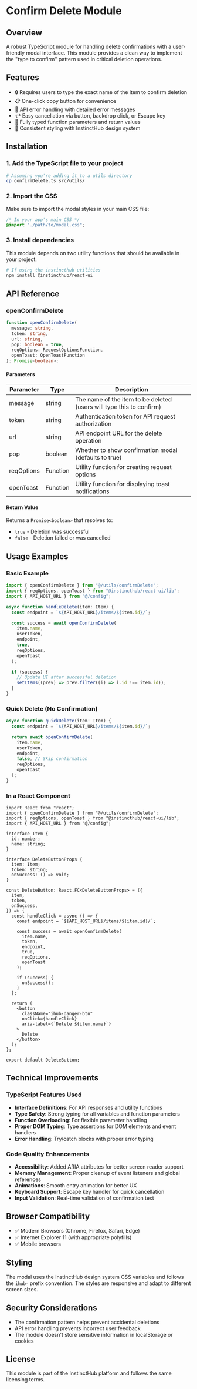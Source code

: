 # Confirm Delete Module

## Overview

A robust TypeScript module for handling delete confirmations with a user-friendly modal interface. This module provides a clean way to implement the "type to confirm" pattern used in critical deletion operations.

## Features

- 🔒 Requires users to type the exact name of the item to confirm deletion
- 📋 One-click copy button for convenience
- 🚫 API error handling with detailed error messages
- ↩️ Easy cancellation via button, backdrop click, or Escape key
- 🧩 Fully typed function parameters and return values
- 🎨 Consistent styling with InstinctHub design system

## Installation

### 1. Add the TypeScript file to your project

```bash
# Assuming you're adding it to a utils directory
cp confirmDelete.ts src/utils/
```

### 2. Import the CSS

Make sure to import the modal styles in your main CSS file:

```css
/* In your app's main CSS */
@import "./path/to/modal.css";
```

### 3. Install dependencies

This module depends on two utility functions that should be available in your project:

```bash
# If using the instincthub utilities
npm install @instincthub/react-ui
```

## API Reference

### openConfirmDelete

```typescript
function openConfirmDelete(
  message: string,
  token: string,
  url: string,
  pop: boolean = true,
  reqOptions: RequestOptionsFunction,
  openToast: OpenToastFunction
): Promise<boolean>;
```

#### Parameters

| Parameter  | Type     | Description                                                          |
| ---------- | -------- | -------------------------------------------------------------------- |
| message    | string   | The name of the item to be deleted (users will type this to confirm) |
| token      | string   | Authentication token for API request authorization                   |
| url        | string   | API endpoint URL for the delete operation                            |
| pop        | boolean  | Whether to show confirmation modal (defaults to true)                |
| reqOptions | Function | Utility function for creating request options                        |
| openToast  | Function | Utility function for displaying toast notifications                  |

#### Return Value

Returns a `Promise<boolean>` that resolves to:

- `true` - Deletion was successful
- `false` - Deletion failed or was cancelled

## Usage Examples

### Basic Example

```typescript
import { openConfirmDelete } from "@/utils/confirmDelete";
import { reqOptions, openToast } from "@instincthub/react-ui/lib";
import { API_HOST_URL } from "@/config";

async function handleDelete(item: Item) {
  const endpoint = `${API_HOST_URL}/items/${item.id}/`;

  const success = await openConfirmDelete(
    item.name,
    userToken,
    endpoint,
    true,
    reqOptions,
    openToast
  );

  if (success) {
    // Update UI after successful deletion
    setItems((prev) => prev.filter((i) => i.id !== item.id));
  }
}
```

### Quick Delete (No Confirmation)

```typescript
async function quickDelete(item: Item) {
  const endpoint = `${API_HOST_URL}/items/${item.id}/`;

  return await openConfirmDelete(
    item.name,
    userToken,
    endpoint,
    false, // Skip confirmation
    reqOptions,
    openToast
  );
}
```

### In a React Component

```tsx
import React from "react";
import { openConfirmDelete } from "@/utils/confirmDelete";
import { reqOptions, openToast } from "@instincthub/react-ui/lib";
import { API_HOST_URL } from "@/config";

interface Item {
  id: number;
  name: string;
}

interface DeleteButtonProps {
  item: Item;
  token: string;
  onSuccess: () => void;
}

const DeleteButton: React.FC<DeleteButtonProps> = ({
  item,
  token,
  onSuccess,
}) => {
  const handleClick = async () => {
    const endpoint = `${API_HOST_URL}/items/${item.id}/`;

    const success = await openConfirmDelete(
      item.name,
      token,
      endpoint,
      true,
      reqOptions,
      openToast
    );

    if (success) {
      onSuccess();
    }
  };

  return (
    <button
      className="ihub-danger-btn"
      onClick={handleClick}
      aria-label={`Delete ${item.name}`}
    >
      Delete
    </button>
  );
};

export default DeleteButton;
```

## Technical Improvements

### TypeScript Features Used

- **Interface Definitions**: For API responses and utility functions
- **Type Safety**: Strong typing for all variables and function parameters
- **Function Overloading**: For flexible parameter handling
- **Proper DOM Typing**: Type assertions for DOM elements and event handlers
- **Error Handling**: Try/catch blocks with proper error typing

### Code Quality Enhancements

- **Accessibility**: Added ARIA attributes for better screen reader support
- **Memory Management**: Proper cleanup of event listeners and global references
- **Animations**: Smooth entry animation for better UX
- **Keyboard Support**: Escape key handler for quick cancellation
- **Input Validation**: Real-time validation of confirmation text

## Browser Compatibility

- ✅ Modern Browsers (Chrome, Firefox, Safari, Edge)
- ✅ Internet Explorer 11 (with appropriate polyfills)
- ✅ Mobile browsers

## Styling

The modal uses the InstinctHub design system CSS variables and follows the `ihub-` prefix convention. The styles are responsive and adapt to different screen sizes.

## Security Considerations

- The confirmation pattern helps prevent accidental deletions
- API error handling prevents incorrect user feedback
- The module doesn't store sensitive information in localStorage or cookies

## License

This module is part of the InstinctHub platform and follows the same licensing terms.
